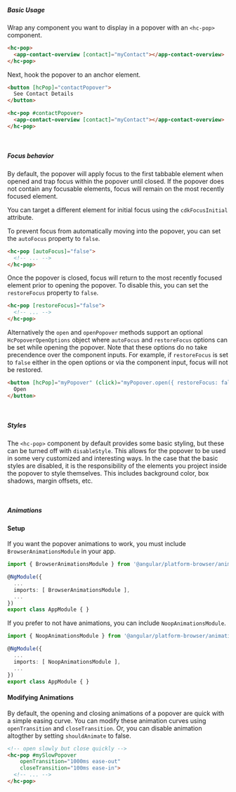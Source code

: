 ##### Basic Usage
Wrap any component you want to display in a popover with an `<hc-pop>` component.

```html
<hc-pop>
  <app-contact-overview [contact]="myContact"></app-contact-overview>
</hc-pop>
```

Next, hook the popover to an anchor element.

```html
<button [hcPop]="contactPopover">
  See Contact Details
</button>

<hc-pop #contactPopover>
  <app-contact-overview [contact]="myContact"></app-contact-overview>
</hc-pop>
```

&nbsp;

##### Focus behavior

By default, the popover will apply focus to the first tabbable element when opened and trap focus
within the popover until closed. If the popover does not contain any focusable elements, focus
will remain on the most recently focused element.

You can target a different element for initial focus using the `cdkFocusInitial` attribute.

To prevent focus from automatically moving into the popover, you can set the `autoFocus` property
to `false`.

```html
<hc-pop [autoFocus]="false">
  <!-- ... -->
</hc-pop>
```

Once the popover is closed, focus will return to the most recently focused element prior to
opening the popover. To disable this, you can set the `restoreFocus` property to `false`.

```html
<hc-pop [restoreFocus]="false">
  <!-- ... -->
</hc-pop>
```

Alternatively the `open` and `openPopover` methods support an optional `HcPopoverOpenOptions`
object where `autoFocus` and `restoreFocus` options can be set while opening the popover. Note
that these options do no take precendence over the component inputs. For example, if `restoreFocus`
is set to `false` either in the open options or via the component input, focus will not be
restored.

```html
<button [hcPop]="myPopover" (click)="myPopover.open({ restoreFocus: false })">
  Open
</button>
```

&nbsp;

##### Styles

The `<hc-pop>` component by default provides some basic styling, but these can be turned off with `disableStyle`.
This allows for the popover to be used in some very customized and interesting ways. In the case that the basic styles
are disabled, it is the responsibility of the elements you project inside the popover to style themselves. This
includes background color, box shadows, margin offsets, etc.

&nbsp;

##### Animations

#### Setup

If you want the popover animations to work, you must include `BrowserAnimationsModule` in your app.

```ts
import { BrowserAnimationsModule } from '@angular/platform-browser/animations';

@NgModule({
  ...
  imports: [ BrowserAnimationsModule ],
  ...
})
export class AppModule { }
```

If you prefer to not have animations, you can include `NoopAnimationsModule`.

```ts
import { NoopAnimationsModule } from '@angular/platform-browser/animations';

@NgModule({
  ...
  imports: [ NoopAnimationsModule ],
  ...
})
export class AppModule { }
```

#### Modifying Animations
By default, the opening and closing animations of a popover are quick with a simple easing curve.
You can modify these animation curves using `openTransition` and `closeTransition`. Or, you can disable animation
altogther by setting `shouldAnimate` to false.

```html
<!-- open slowly but close quickly -->
<hc-pop #mySlowPopover
    openTransition="1000ms ease-out"
    closeTransition="100ms ease-in">
  <!-- ... -->
</hc-pop>
```